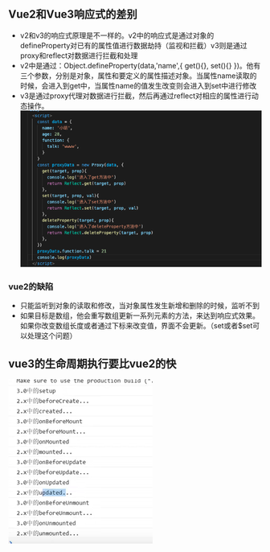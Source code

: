 ## Vue2和Vue3响应式的差别
+ v2和v3的响应式原理是不一样的。v2中的响应式是通过对象的defineProperty对已有的属性值进行数据劫持（监视和拦截）v3则是通过proxy和reflect对数据进行拦截和处理
+ v2中是通过：Object.defineProperty(data,'name',{ get(){}, set(){} })。他有三个参数，分别是对象，属性和要定义的属性描述对象。当属性name读取的时候，会进入到get中，当属性name的值发生改变则会进入到set中进行修改
+ v3是通过proxy代理对数据进行拦截，然后再通过reflect对相应的属性进行动态操作。
![vue3响应式.png](./image/vue3响应式.png)

### vue2的缺陷
+ 只能监听到对象的读取和修改，当对象属性发生新增和删除的时候，监听不到
+ 如果目标是数组，他会重写数组更新一系列元素的方法，来达到响应式效果。如果你改变数组长度或者通过下标来改变值，界面不会更新。（set或者$set可以处理这个问题）

## vue3的生命周期执行要比vue2的快
![vue3响应式.png](./image/vue3生命周期.png)